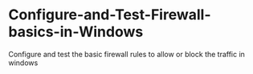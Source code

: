 # Configure-and-Test-Firewall-basics-in-Windows
Configure and test  the basic firewall rules to allow or block the traffic in windows 
